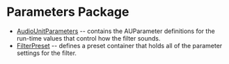 # Parameters Package

- [AudioUnitParameters](AudioUnitParameters.swift) -- contains the AUParameter definitions for the run-time
values that control how the filter sounds.
- [FilterPreset](FilterPreset.swift) -- defines a preset container that holds all of the
parameter settings for the filter.
